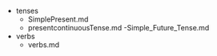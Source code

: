 - tenses
  - SimplePresent.md
  - presentcontinuousTense.md
  -Simple_Future_Tense.md
- verbs
  - verbs.md
